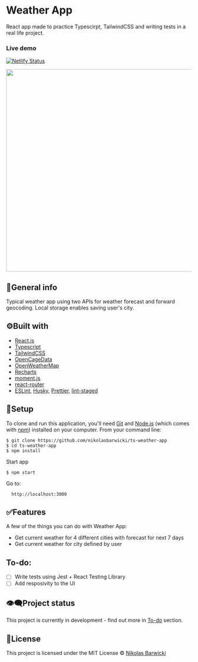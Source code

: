 # Weather App

React app made to practice Typescirpt, TailwindCSS and writing tests in a real life project.

### Live demo

[![Netlify Status](https://api.netlify.com/api/v1/badges/60885e93-7ad1-4aa6-a915-052891309780/deploy-status)](https://sleepy-northcutt-da1dcb.netlify.app/)

<p align="center">
  <img width="550" src="https://i.ibb.co/dg4CnvW/weatherapp.png">
</p>

## 📝General info

Typical weather app using two APIs for weather forecast and forward geocoding. Local storage enables saving user's city.

## ⚙️Built with

- [React.js](https://reactjs.org/)
- [Typescript](https://www.typescriptlang.org/)
- [TailwindCSS](https://tailwindcss.com/)
- [OpenCageData](https://opencagedata.com/api)
- [OpenWeatherMap](https://openweathermap.org/api)
- [Recharts](https://recharts.org/)
- [moment.js](https://momentjs.com/)
- [react-router](https://github.com/ReactTraining/react-router)
- [ESLint](https://eslint.org/), [Husky](https://www.npmjs.com/package/husky), [Prettier](https://prettier.io/), [lint-staged](https://github.com/okonet/lint-staged)

## 🚀Setup

To clone and run this application, you'll need [Git](https://git-scm.com/) and [Node.js](https://nodejs.org/en/download/) (which comes with [npm](http://npmjs.com/)) installed on your computer. From your command line:

    $ git clone https://github.com/nikolasbarwicki/ts-weather-app
    $ cd ts-weather-app
    $ npm install

Start app

    $ npm start

Go to:

      http://localhost:3000

## ✅Features

A few of the things you can do with Weather App:

- Get current weather for 4 different cities with forecast for next 7 days
- Get current weather for city defined by user

## To-do:

- [ ] Write tests using Jest + React Testing Library
- [ ] Add resposivity to the UI

## 👁‍🗨Project status

This project is currently in development - find out more in [To-do](#to-do) section.

## 📘License

This project is licensed under the MIT License © [Nikolas Barwicki](https://github.com/nikolasbarwicki)
